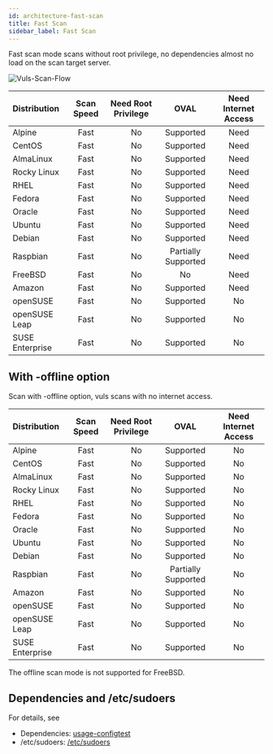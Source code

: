 ```yaml
---
id: architecture-fast-scan
title: Fast Scan
sidebar_label: Fast Scan
---
```


Fast scan mode scans without root privilege, no dependencies almost no load on the scan target server.

![Vuls-Scan-Flow](/img/docs/vuls-scan-flow-fast.png)

| Distribution|                             Scan Speed | Need Root Privilege |                 OVAL | Need Internet Access|
|:----------------|:----------------------------------:|:-------------------:|:--------------------:|:----------------------------------------:|
| Alpine          |                               Fast |　                No |            Supported |                                     Need |
| CentOS          |                               Fast |　                No |            Supported |                                     Need |
| AlmaLinux       |                               Fast |　                No |            Supported |                                     Need |
| Rocky Linux     |                               Fast |　                No |            Supported |                                     Need |
| RHEL            |                               Fast |　                No |            Supported |                                     Need |
| Fedora          |                               Fast |　                No |            Supported |                                     Need |
| Oracle          |                               Fast |　                No |            Supported |                                     Need |
| Ubuntu          |                               Fast |　                No |            Supported |                                     Need |
| Debian          |                               Fast |　                No |            Supported |                                     Need |
| Raspbian        |                               Fast |　                No |  Partially Supported |                                     Need |
| FreeBSD         |                               Fast |　                No |                   No |                                     Need |
| Amazon          |                               Fast |　                No |            Supported |                                     Need |
| openSUSE        |                               Fast |　                No |            Supported |                                       No |
| openSUSE Leap   |                               Fast |　                No |            Supported |                                       No |
| SUSE Enterprise |                               Fast |　                No |            Supported |                                       No |

## With -offline option

Scan with -offline option, vuls scans with no internet access.

| Distribution|                             Scan Speed | Need Root Privilege |                 OVAL | Need Internet Access|
|:----------------|:----------------------------------:|:-------------------:|:--------------------:|:---------------------------------------:|
| Alpine          |                               Fast |　                No |            Supported |                                      No |
| CentOS          |                               Fast |　                No |            Supported |                                      No |
| AlmaLinux       |                               Fast |　                No |            Supported |                                      No |
| Rocky Linux     |                               Fast |　                No |            Supported |                                      No |
| RHEL            |                               Fast |　                No |            Supported |                                      No |
| Fedora          |                               Fast |　                No |            Supported |                                      No |
| Oracle          |                               Fast |　                No |            Supported |                                      No |
| Ubuntu          |                               Fast |　                No |            Supported |                                      No |
| Debian          |                               Fast |　                No |            Supported |                                      No |
| Raspbian        |                               Fast |　                No |  Partially Supported |                                      No |
| Amazon          |                               Fast |　                No |            Supported |                                      No |
| openSUSE        |                               Fast |　                No |            Supported |                                      No |
| openSUSE Leap   |                               Fast |　                No |            Supported |                                      No |
| SUSE Enterprise |                               Fast |　                No |            Supported |                                      No |

The offline scan mode is not supported for FreeBSD.

## Dependencies and /etc/sudoers

For details, see

- Dependencies: [usage-configtest](usage-configtest.md#fast-scan-mode)
- /etc/sudoers: [/etc/sudoers](usage-configtest.md#etc-sudoers)
